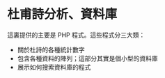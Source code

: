 <h1>杜甫詩分析、資料庫</h1>

<p>這裏提供的主要是 PHP 程式。這些程式分三大類：</p>
<ul>
<li>關於杜詩的各種統計數字</li>
<li>包含各種資料的陣列；這部分其實是個小型的資料庫</li>
<li>展示如何搜索資料庫的程式</li>
</ul>
